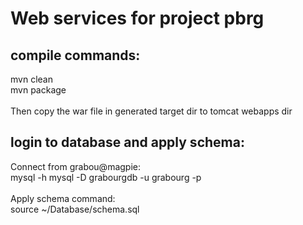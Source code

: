 # Web services for project pbrg

## compile commands:
mvn clean<br/>
mvn package<br/>
<br/>
Then copy the war file in generated target dir to tomcat webapps dir 

## login to database and apply schema:
Connect from grabou@magpie:<br/>
mysql -h mysql -D grabourgdb -u grabourg -p<br/>
<br/>
Apply schema command:<br/>
source ~/Database/schema.sql<br/>
